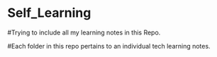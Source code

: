 # Self_Learning

#Trying to include all my learning notes in this Repo.

#Each folder in this repo pertains to an individual tech learning notes.
